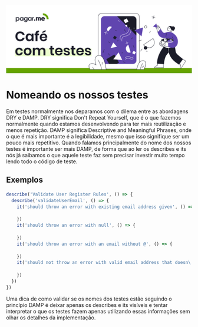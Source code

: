<p align="center">
  <a href="https://github.com/pagarme/cafe-com-testes">
    <img src="../.github/cafecomtestes.png" alt="Café com Testes">
  </a>
</p>

# Nomeando os nossos testes

Em testes normalmente nos deparamos com o dilema entre as abordagens DRY e DAMP. DRY significa Don't Repeat Yourself, que é o que fazemos normalmente quando estamos desenvolvendo para ter mais reutilização e menos repetição. DAMP significa Descriptive and Meaningful Phrases, onde o que é mais importante é a legibilidade, mesmo que isso signifique ser um pouco mais repetitivo. Quando falamos principalmente do nome dos nossos testes é importante ser mais DAMP, de forma que ao ler os describes e its nós já saibamos o que aquele teste faz sem precisar investir muito tempo lendo todo o código de teste.

## Exemplos
```javascript
describe('Validate User Register Rules', () => {
  describe('validateUserEmail', () => {
    it('should throw an error with existing email address given', () => {

    })
    it('should throw an error with null', () => {
      
    })
    it('should throw an error with an email without @', () => {
      
    })
    it('should not throw an error with valid email address that doesn\'t exist already', () => {
      
    })
  })
})
```
Uma dica de como validar se os nomes dos testes estão seguindo o princípio DAMP é deixar apenas os describes e its visíveis e tentar interpretar o que os testes fazem apenas utilizando essas informações sem olhar os detalhes da implementação.
